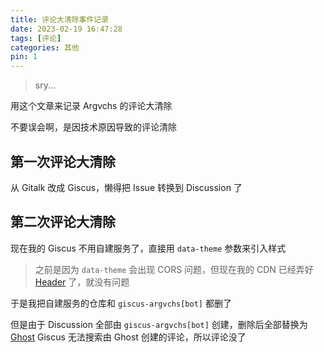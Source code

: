 ```yaml
---
title: 评论大清除事件记录
date: 2023-02-19 16:47:28
tags: [评论]
categories: 其他
pin: 1
---
```


> sry...

用这个文章来记录 Argvchs 的评论大清除

不要误会啊，是因技术原因导致的评论清除

<!-- more -->

## 第一次评论大清除

从 Gitalk 改成 Giscus，懒得把 Issue 转换到 Discussion 了

## 第二次评论大清除

现在我的 Giscus 不用自建服务了，直接用 `data-theme` 参数来引入样式

> 之前是因为 `data-theme` 会出现 CORS 问题，但现在我的 CDN 已经弄好 [Header](https://github.com/argvchs/static/blob/master/netlify.toml) 了，就没有问题

于是我把自建服务的仓库和 `giscus-argvchs[bot]` 都删了

但是由于 Discussion 全部由 `giscus-argvchs[bot]` 创建，删除后全部替换为 [Ghost](https://github.com/ghost)
Giscus 无法搜索由 Ghost 创建的评论，所以评论没了
